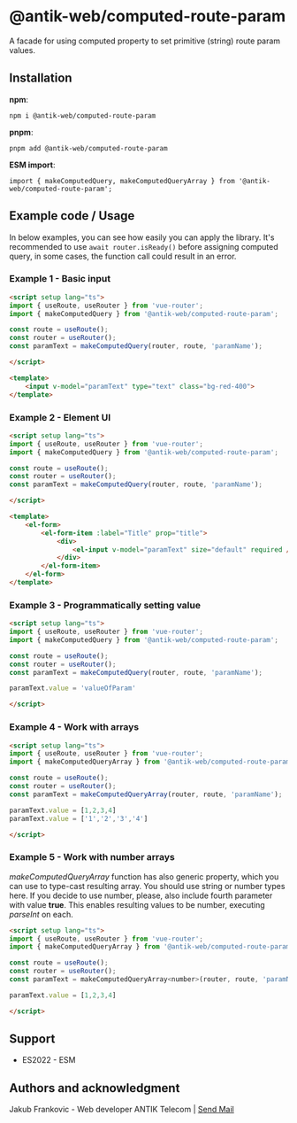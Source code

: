 # @antik-web/computed-route-param

A facade for using computed property to set primitive (string) route param values.

## Installation
**npm**:
```
npm i @antik-web/computed-route-param
```

**pnpm**:
```
pnpm add @antik-web/computed-route-param
```

**ESM import**:
```
import { makeComputedQuery, makeComputedQueryArray } from '@antik-web/computed-route-param';
```

## Example code / Usage

In below examples, you can see how easily you can apply the library. It's recommended to use `await router.isReady()` before assigning computed query, in some cases, the function call could result in an error.

### Example 1 - Basic input

```html
<script setup lang="ts">
import { useRoute, useRouter } from 'vue-router';
import { makeComputedQuery } from '@antik-web/computed-route-param';

const route = useRoute();
const router = useRouter();
const paramText = makeComputedQuery(router, route, 'paramName');

</script>

<template>
    <input v-model="paramText" type="text" class="bg-red-400">
</template>
```

### Example 2 - Element UI

```html
<script setup lang="ts">
import { useRoute, useRouter } from 'vue-router';
import { makeComputedQuery } from '@antik-web/computed-route-param';

const route = useRoute();
const router = useRouter();
const paramText = makeComputedQuery(router, route, 'paramName');

</script>

<template>
    <el-form>
        <el-form-item :label="Title" prop="title">
            <div>
                <el-input v-model="paramText" size="default" required />
            </div>
        </el-form-item>
    </el-form>
</template>
```

### Example 3 - Programmatically setting value

```html
<script setup lang="ts">
import { useRoute, useRouter } from 'vue-router';
import { makeComputedQuery } from '@antik-web/computed-route-param';

const route = useRoute();
const router = useRouter();
const paramText = makeComputedQuery(router, route, 'paramName');

paramText.value = 'valueOfParam'

</script>
```

### Example 4 - Work with arrays

```html
<script setup lang="ts">
import { useRoute, useRouter } from 'vue-router';
import { makeComputedQueryArray } from '@antik-web/computed-route-param';

const route = useRoute();
const router = useRouter();
const paramText = makeComputedQueryArray(router, route, 'paramName');

paramText.value = [1,2,3,4]
paramText.value = ['1','2','3','4']

</script>
```

### Example 5 - Work with number arrays
 *makeComputedQueryArray* function has also generic property, which you can use to type-cast resulting array. You should use string or number types here. If you decide to use number, please, also include fourth parameter with value <b>true</b>. This enables resulting values to be number, executing *parseInt* on each.

```html
<script setup lang="ts">
import { useRoute, useRouter } from 'vue-router';
import { makeComputedQueryArray } from '@antik-web/computed-route-param';

const route = useRoute();
const router = useRouter();
const paramText = makeComputedQueryArray<number>(router, route, 'paramName', true);

paramText.value = [1,2,3,4]

</script>
```

## Support
- ES2022 - ESM

## Authors and acknowledgment
Jakub Frankovic - Web developer ANTIK Telecom | [Send Mail](mailto:web@antik.sk)
